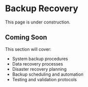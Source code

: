 # Backup Recovery

This page is under construction.

## Coming Soon

This section will cover:
- System backup procedures
- Data recovery processes
- Disaster recovery planning
- Backup scheduling and automation
- Testing and validation protocols

